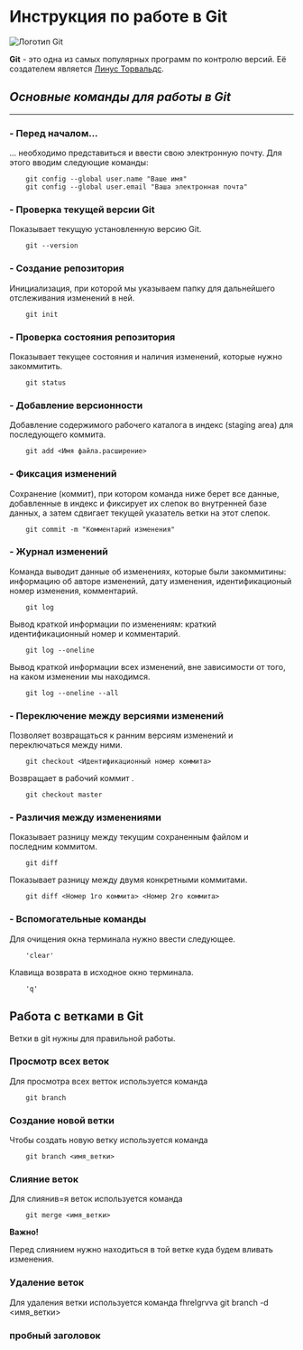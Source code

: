 # **Инструкция по работе в Git**

![Логотип Git](640px-Git-logo.svg.png)

**Git** - это одна из самых популярных программ по контролю версий. Её создателем является [Линус Торвальдс](https://ru.wikipedia.org/wiki/%D0%A2%D0%BE%D1%80%D0%B2%D0%B0%D0%BB%D1%8C%D0%B4%D1%81,_%D0%9B%D0%B8%D0%BD%D1%83%D1%81).

## *Основные команды для работы в Git*

---

### **- Перед началом...**

... необходимо представиться и ввести свою электронную почту. Для этого вводим следующие команды:

        git config --global user.name "Ваше имя"
        git config --global user.email "Ваша электронная почта"

### **- Проверка текущей версии Git**

Показывает текущую установленную версию Git.

        git --version

### **- Создание репозитория**

Инициализация, при которой мы указываем папку для дальнейшего отслеживания изменений в ней.

        git init

### **- Проверка состояния репозитория**

Показывает текущее состояния и наличия изменений, которые нужно закоммитить.

        git status

### **- Добавление версионности**

Добавление содержимого рабочего каталога в индекс (staging area) для последующего коммита.

        git add <Имя файла.расширение>


### **- Фиксация изменений**

Сохранение (коммит), при котором команда ниже берет все данные, добавленные в индекс и фиксирует их слепок во внутренней базе данных, а затем сдвигает текущей указатель ветки на этот слепок.

        git commit -m "Комментарий изменения"

### **- Журнал изменений**

Команда выводит данные об изменениях, которые были закоммитины: информацию об авторе изменений, дату изменения, идентификационый номер изменения, комментарий.

        git log

Вывод краткой информации по изменениям: краткий идентификационный номер и комментарий.

        git log --oneline

Вывод краткой информации всех изменений, вне зависимости от того, на каком изменении мы находимся.

        git log --oneline --all

### **- Переключение между версиями изменений**

Позволяет возвращаться к ранним версиям изменений и переключаться между ними.

        git checkout <Идентификационный номер коммита>

Возвращает в рабочий коммит .

        git checkout master

### **- Различия между изменениями**

Показывает разницу между текущим сохраненным файлом и последним коммитом.

        git diff

Показывает разницу между двумя конкретными коммитами.

        git diff <Номер 1го коммита> <Номер 2го коммита>

### **- Вспомогательные команды**

Для очищения окна терминала нужно ввести следующее.

        'clear'

Клавища возврата в исходное окно терминала.

        'q'

## Работа с ветками в Git

Ветки в git нужны для правильной работы.

### Просмотр всех веток

Для просмотра всех ветток используется команда

        git branch

### Создание новой ветки

Чтобы создать новую ветку используется команда

        git branch <имя_ветки>

### Слияние веток

Для слиянив=я веток используется команда

        git merge <имя_ветки>

**Важно!**

Перед слиянием нужно находиться в той ветке куда будем вливать изменения.

### Удаление веток

Для удаления ветки используется команда
fhrelgrvva
        git branch -d <имя_ветки>

### пробный заголовок
